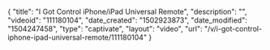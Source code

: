{
    "title": "I Got Control iPhone\/iPad Universal Remote",
    "description": "",
    "videoid": "111180104",
    "date_created": "1502923873",
    "date_modified": "1504247458",
    "type": "captivate",
    "layout": "video",
    "url": "\/v\/i-got-control-iphone-ipad-universal-remote\/111180104"
}